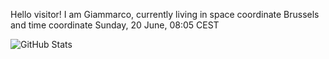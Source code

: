 Hello visitor! I am Giammarco, currently living in space coordinate Brussels and time coordinate Sunday, 20 June, 08:05 CEST

![GitHub Stats](https://github-readme-stats.vercel.app/api?username=grcasanova)
